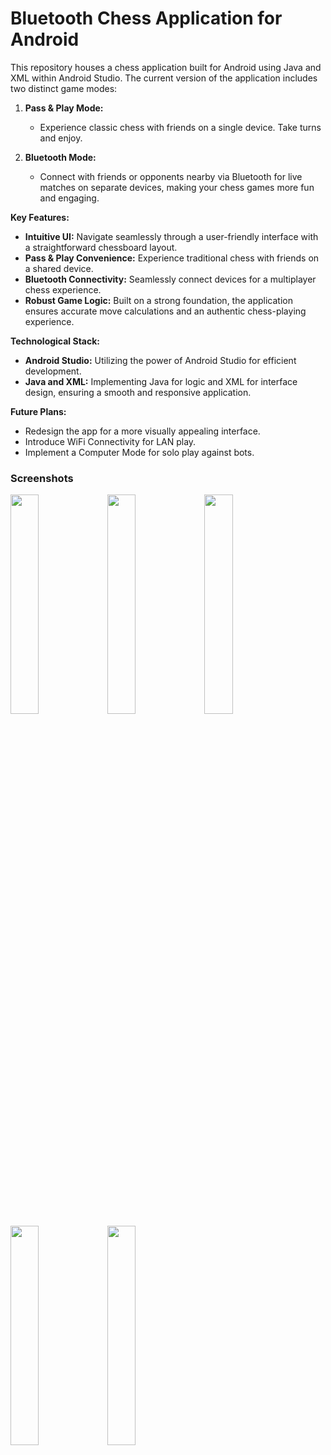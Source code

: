 # Bluetooth Chess Application for Android

This repository houses a chess application built for Android using Java and XML within Android Studio. The current version of the application includes two distinct game modes:

1. **Pass & Play Mode:**
   - Experience classic chess with friends on a single device. Take turns and enjoy.

2. **Bluetooth Mode:**
   - Connect with friends or opponents nearby via Bluetooth for live matches on separate devices, making your chess games more fun and engaging.

**Key Features:**
   - **Intuitive UI:** Navigate seamlessly through a user-friendly interface with a straightforward chessboard layout.
   - **Pass & Play Convenience:** Experience traditional chess with friends on a shared device.
   - **Bluetooth Connectivity:** Seamlessly connect devices for a multiplayer chess experience.
   - **Robust Game Logic:** Built on a strong foundation, the application ensures accurate move calculations and an authentic chess-playing experience.

**Technological Stack:**
   - **Android Studio:** Utilizing the power of Android Studio for efficient development.
   - **Java and XML:** Implementing Java for logic and XML for interface design, ensuring a smooth and responsive application.

**Future Plans:**

- Redesign the app for a more visually appealing interface.
- Introduce WiFi Connectivity for LAN play.
- Implement a Computer Mode for solo play against bots.

### Screenshots

<img src="https://github.com/MarVer003/Chess/assets/121672530/e39b4254-8aeb-4945-b0c7-1cedd1bc3721" width="30%" height="30%"/>

<img src="https://github.com/MarVer003/Chess/assets/121672530/9a710d80-11a0-4cd3-9fcb-9bce542d38c8" width="30%" height="30%"/>

<img src="https://github.com/MarVer003/Chess/assets/121672530/9d9636e1-d83e-42cb-829d-3e8f9ad1ece0" width="30%" height="30%"/>

<img src="https://github.com/MarVer003/Chess/assets/121672530/acc3753b-09fc-4243-aaec-f99af230dcfc" width="30%" height="30%"/>

<img src="https://github.com/MarVer003/Chess/assets/121672530/df44f654-ad7c-480b-980a-789ae2d4f3c6" width="30%" height="30%"/>
